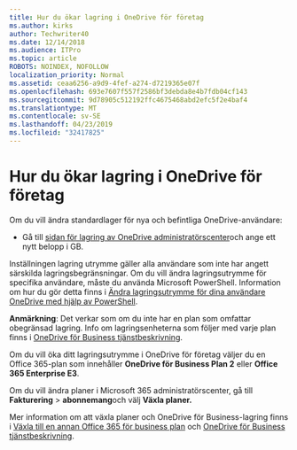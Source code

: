 ```yaml
---
title: Hur du ökar lagring i OneDrive för företag
ms.author: kirks
author: Techwriter40
ms.date: 12/14/2018
ms.audience: ITPro
ms.topic: article
ROBOTS: NOINDEX, NOFOLLOW
localization_priority: Normal
ms.assetid: ceaa6256-a9d9-4fef-a274-d7219365e07f
ms.openlocfilehash: 693e7607f557f2586bf3debda8e4b7fdb04cf143
ms.sourcegitcommit: 9d78905c512192ffc4675468abd2efc5f2e4baf4
ms.translationtype: MT
ms.contentlocale: sv-SE
ms.lasthandoff: 04/23/2019
ms.locfileid: "32417825"
---
```

# <a name="how-to-increase-storage-in-onedrive-for-business"></a>Hur du ökar lagring i OneDrive för företag

Om du vill ändra standardlager för nya och befintliga OneDrive-användare:
  
- Gå till [sidan för lagring av OneDrive administratörscenter](https://admin.onedrive.com/?v=StorageSettings)och ange ett nytt belopp i GB.
    
Inställningen lagring utrymme gäller alla användare som inte har angett särskilda lagringsbegränsningar. Om du vill ändra lagringsutrymme för specifika användare, måste du använda Microsoft PowerShell. Information om hur du gör detta finns i [Ändra lagringsutrymme för dina användare OneDrive med hjälp av PowerShell](https://go.microsoft.com/fwlink/?linkid=866402). 
  
 **Anmärkning**: Det verkar som om du inte har en plan som omfattar obegränsad lagring. Info om lagringsenheterna som följer med varje plan finns i [OneDrive för Business tjänstbeskrivning](https://go.microsoft.com/fwlink/p/?LinkID=826071).
  
Om du vill öka ditt lagringsutrymme i OneDrive för företag väljer du en Office 365-plan som innehåller **OneDrive för Business Plan 2** eller **Office 365 Enterprise E3**. 
  
Om du vill ändra planer i Microsoft 365 administratörscenter, gå till **Fakturering** \> **abonnemang**och välj **Växla planer.**
  
Mer information om att växla planer och OneDrive för Business-lagring finns i [Växla till en annan Office 365 för business plan](https://go.microsoft.com/fwlink/?LinkId=2031117) och [OneDrive för Business tjänstbeskrivning](https://go.microsoft.com/fwlink/?LinkId-2031122).
  

